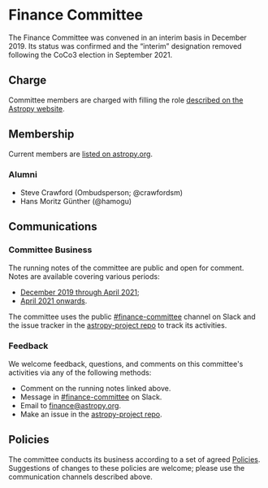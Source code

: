 # Finance Committee

The Finance Committee was convened in an interim basis in December 2019.
Its status was confirmed and the “interim” designation removed following the CoCo3 election in September 2021.

## Charge

Committee members are charged with filling the role [described on the Astropy website](https://www.astropy.org/team.html#role-responsibilities).

## Membership

Current members are [listed on astropy.org](https://www.astropy.org/team.html#finance_committee_member).

### Alumni

- Steve Crawford (Ombudsperson; @crawfordsm)
- Hans Moritz Günther (@hamogu)

## Communications

### Committee Business

The running notes of the committee are public and open for comment.
Notes are available covering various periods:

- [December 2019 through April 2021](https://docs.google.com/document/d/193ERJ6wMNPaNjGSWbS94KHGnojpZ_zwXxWTi9L2etSo/edit#heading=h.w71o1ycqjoz);
- [April 2021 onwards](https://docs.google.com/document/d/1OpSEtJC0jQINTB-YNexxgnHX7-J6HRSkiPKYWBSCOfg/edit?usp=sharing).

The committee uses the public [#finance-committee](https://astropy.slack.com/archives/CRE40TXTK) channel on Slack and the issue tracker in the [astropy-project repo](https://github.com/astropy/astropy-project/issues) to track its activities.

### Feedback

We welcome feedback, questions, and comments on this committee's activities via any of the following methods:

- Comment on the running notes linked above.
- Message in [#finance-committee](https://astropy.slack.com/archives/CRE40TXTK) on Slack.
- Email to finance@astropy.org.
- Make an issue in the [astropy-project repo](https://github.com/astropy/astropy-project/issues).

## Policies

The committee conducts its business according to a set of agreed [Policies](https://github.com/astropy/project/blob/master/finance/finance-ctte-policy.rst).
Suggestions of changes to these policies are welcome; please use the communication channels described above.
